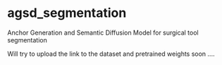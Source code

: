# agsd_segmentation
Anchor Generation and Semantic Diffusion Model for surgical tool segmentation

Will try to upload the link to the dataset and pretrained weights soon ....
